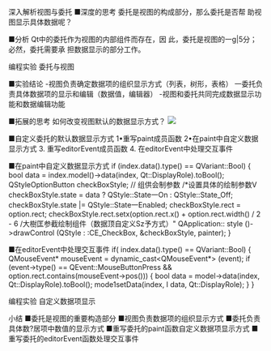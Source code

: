 深入解析视图与委托
■深度的思考
委托是视图的构成部分，那么委托是否帮
助视图显示具体数据呢？

■分析
Qt中的委托作为视图的内部组件而存在，因
此，委托是视图的一g|5分；必然，委托需要承
担数据显示的部分工作。

编程实验 委托与视图 

■实验结论
-视图负责确定数据项的组织显示方式（列表，树形，表格）
一委托负责具体数据项的显示和编辑（数据值，编辑器）
-视图和委托共同完成数据显示功能和数据编辑功能


■拓展的思考
如何改变视图默认的数据显示方式？
![](_v_images_/.png)

■自定义委托的默认数据显示方式
1•重写paint成员函数
2•在paint中自定义数据显示方式
3. 重写editorEvent成员函数
4. 在editorEvent中处理交互事件

■在paint中自定义数据显示方式
if (index.data().type() == QVariant::Bool)
{
bool data = index.model()->data(index, Qt::DisplayRole).toBool();
QStyleOptionButton checkBoxStyle; // 组供会制参数
/*设置具体的绘制参数V
checkBoxStyle.state = data ? QStyle::State一On : QStyle::State_Off;
checkBoxStyle.state |= QStyle::State一Enabled;
checkBoxStyle.rect = option.rect;
checkBoxStyle.rect.setx(option.rect.x() + option.rect.width() / 2 - 6
/大樹匡参截绘制组件（数据顶自定义Sz予方式）"
QApplication:: style ()->drawControl (QStyle : :CE_CheckBox,
&checkBoxStyle,
painter);
}

■在editorEvent中处理交互事件
if( index.data().type() == QVariant::Bool)
{
QMouseEvent* mouseEvent = dynamic_cast<QMouseEvent*> (event);
if (event->type() == QEvent::MouseButtonPress &&
option.rect.contains(mouseEvent->pos()))
{
bool data = model->data(index, Qt::DisplayRole).toBool();
mode1setData(index, I data, Qt::DisplayRole);
}
}

编程实验 自定义数据项显示

小结
■委托是视图的重要构造部分
■视图负责数据项的组织显示方式
■委托负责具体数?居项中数值的显示方式
■重写委托的paint函数自定义数据项显示方式
■重写委托的editorEvent函数处理交互事件

